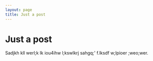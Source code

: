 ```yaml
---
layout: page
title: Just a post
---
```


Just a post
===========

Sadjkh kll werl;k lk iou4ihw l;kswlkrj sahgq;' f.lksdf w;lpioer ;weo;wer.
